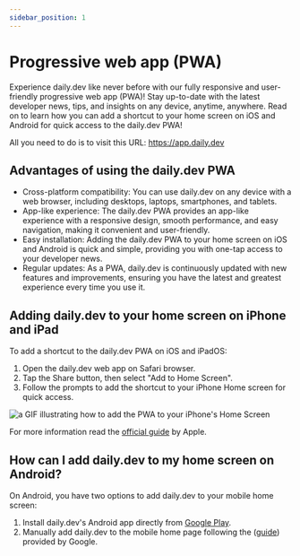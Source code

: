 ```yaml
---
sidebar_position: 1
---
```


# Progressive web app (PWA)

Experience daily.dev like never before with our fully responsive and user-friendly progressive web app (PWA)! Stay up-to-date with the latest developer news, tips, and insights on any device, anytime, anywhere. Read on to learn how you can add a shortcut to your home screen on iOS and Android for quick access to the daily.dev PWA!

All you need to do is to visit this URL: https://app.daily.dev

## Advantages of using the daily.dev PWA

* Cross-platform compatibility: You can use daily.dev on any device with a web browser, including desktops, laptops, smartphones, and tablets.
* App-like experience: The daily.dev PWA provides an app-like experience with a responsive design, smooth performance, and easy navigation, making it convenient and user-friendly.
* Easy installation: Adding the daily.dev PWA to your home screen on iOS and Android is quick and simple, providing you with one-tap access to your developer news.
* Regular updates: As a PWA, daily.dev is continuously updated with new features and improvements, ensuring you have the latest and greatest experience every time you use it.

## Adding daily.dev to your home screen on iPhone and iPad

To add a shortcut to the daily.dev PWA on iOS and iPadOS:

1. Open the daily.dev web app on Safari browser.
2. Tap the Share button, then select "Add to Home Screen".
3. Follow the prompts to add the shortcut to your iPhone Home screen for quick access.

![a GIF illustrating how to add the PWA to your iPhone's Home Screen](https://cloud.headwayapp.co/changelogs_images/images/big/000/106/630-0666a9845704a978a2d64a27bcc5a385a3de265f.gif)

For more information read the [official guide](https://support.apple.com/en-il/guide/iphone/iph42ab2f3a7/ios) by Apple.

## How can I add daily.dev to my home screen on Android?

On Android, you have two options to add daily.dev to your mobile home screen:
1. Install daily.dev's Android app directly from [Google Play](https://play.google.com/store/apps/details?id=dev.daily).
2. Manually add daily.dev to the mobile home page following the ([guide](https://support.google.com/chrome/answer/9658361?hl=en&co=GENIE.Platform%3DAndroid)) provided by Google.
